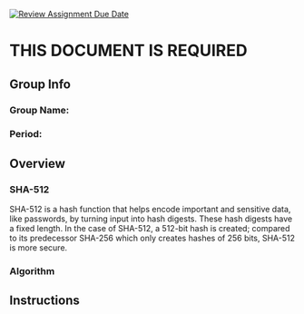 [![Review Assignment Due Date](https://classroom.github.com/assets/deadline-readme-button-24ddc0f5d75046c5622901739e7c5dd533143b0c8e959d652212380cedb1ea36.svg)](https://classroom.github.com/a/ecp4su41)
# THIS DOCUMENT IS REQUIRED
## Group Info

### Group Name: 
### Period: 

## Overview

### SHA-512

SHA-512 is a hash function that helps encode important and sensitive data, like passwords, by turning input into hash digests. These hash digests have a fixed length. In the case of SHA-512, a 512-bit hash is created; compared to its predecessor SHA-256 which only creates hashes of 256 bits, SHA-512 is more secure.  

### Algorithm

## Instructions
